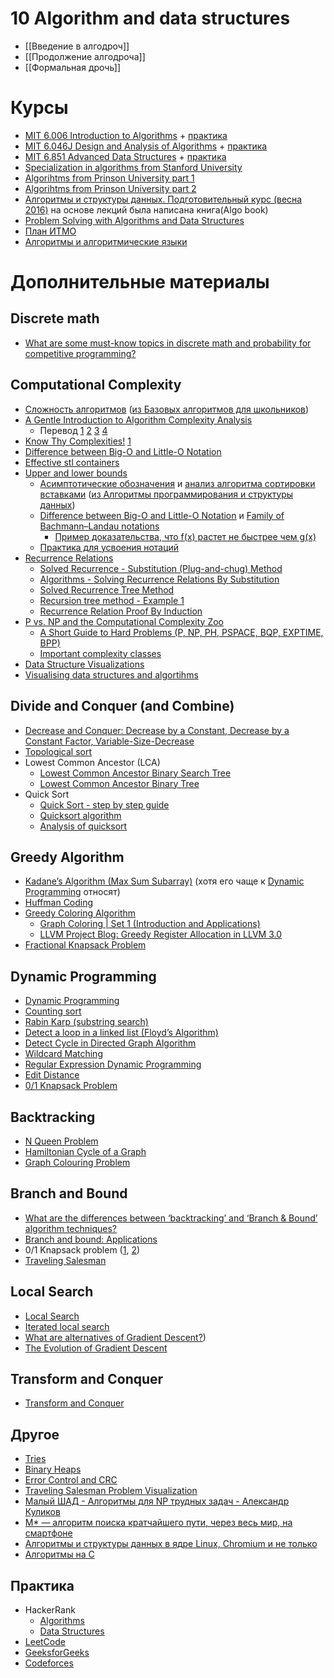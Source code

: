 # 10 Algorithm and data structures
* [[Введение в алгодроч]]
* [[Продолжение алгодроча]]
* [[Формальная дрочь]]

# Курсы
* [MIT 6.006 Introduction to Algorithms](https://www.youtube.com/playlist?list=PLUl4u3cNGP61Oq3tWYp6V_F-5jb5L2iHb) + [практика](https://ocw.mit.edu/courses/electrical-engineering-and-computer-science/6-006-introduction-to-algorithms-fall-2011/assignments/)
* [MIT 6.046J Design and Analysis of Algorithms](https://www.youtube.com/playlist?list=PLUl4u3cNGP6317WaSNfmCvGym2ucw3oGp) + [практика](https://ocw.mit.edu/courses/electrical-engineering-and-computer-science/6-046j-design-and-analysis-of-algorithms-spring-2015/assignments/)
* [MIT 6.851 Advanced Data Structures](https://www.youtube.com/playlist?list=PLUl4u3cNGP61hsJNdULdudlRL493b-XZf) + [практика](https://ocw.mit.edu/courses/electrical-engineering-and-computer-science/6-851-advanced-data-structures-spring-2012/assignments/)
* [Specialization in algorithms from Stanford University](https://www.coursera.org/specializations/algorithms)
* [Algorihtms from Prinson University part 1](https://www.coursera.org/learn/algorithms-part1) 
* [Algorihtms from Prinson University part 2](https://www.coursera.org/learn/algorithms-part2)
* [Алгоритмы и структуры данных. Подготовительный курс (весна 2016)](https://www.youtube.com/playlist?list=PLrCZzMib1e9pDxHYzmEzMmnMMUK-dz0_7) на основе лекций была написана книга(Algo book)
* [Problem Solving with Algorithms and Data Structures](http://aliev.me/runestone/)
* [План ИТМО](https://neerc.ifmo.ru/wiki/index.php?title=Дискретная_математика,_алгоритмы_и_структуры_данных#.D0.9F.D0.B5.D1.80.D0.B2.D1.8B.D0.B9_.D1.81.D0.B5.D0.BC.D0.B5.D1.81.D1.82.D1.80)
* [Алгоритмы и алгоритмические языки](https://www.youtube.com/playlist?list=PLcsjsqLLSfNCR1DHnNovuWuwpKO90wfLs)

# Дополнительные материалы
## Discrete math
* [What are some must-know topics in discrete math and probability for competitive programming?](https://www.quora.com/What-are-some-must-know-topics-in-discrete-math-and-probability-for-competitive-programming/answer/Raziman-T-V)
## Computational Complexity
* [Сложность алгоритмов](https://www.youtube.com/watch?v=IsaS0NmgXlg&t) ([из Базовых алгоритмов для школьников](https://www.youtube.com/playlist?list=PLDrmKwRSNx7KcHxyf9hSmF3fTLKSwujkM))
* [A Gentle Introduction to Algorithm Complexity Analysis](http://discrete.gr/complexity/)
    * Перевод [1](https://habr.com/ru/post/196560/) [2](https://habr.com/ru/post/195482/) [3](https://habr.com/ru/post/195996/) [4](https://habr.com/ru/post/196226/)
* [Know Thy Complexities!](https://www.bigocheatsheet.com) [1](https://habr.com/ru/post/188010/)
* [Difference between Big-O and Little-O Notation](https://stackoverflow.com/questions/1364444/difference-between-big-o-and-little-o-notation/1364582#1364582)
* [Effective stl containers](https://users.cs.northwestern.edu/~riesbeck/programming/c++/stl-summary.html)
* [Upper and lower bounds](https://en.wikipedia.org/wiki/Upper_and_lower_bounds)
    * [Асимптотические обозначения](https://s18874.cdn.ngenix.net/video/sd/0083/PADS-l3atejl24g.mp4) и [анализ алгоритма сортировки вставками](https://s18874.cdn.ngenix.net/video/sd/0083/PADS-007o20mha9.mp4) ([из Алгоритмы программирования и структуры данных](https://openedu.ru/course/ITMOUniversity/PADS/))
    * [Difference between Big-O and Little-O Notation](https://stackoverflow.com/questions/1364444/difference-between-big-o-and-little-o-notation/1364582#1364582) и [Family of Bachmann–Landau notations](https://en.wikipedia.org/wiki/Big_O_notation#Family_of_Bachmann–Landau_notations)
       * [Пример доказательства, что f(x) растет не быстрее чем g(x)](https://www.youtube.com/watch?v=X9eErxRjQEI&feature=youtu.be&list=PLB7540DEDD482705B&t=2949)
    * [Практика для усвоения нотаций](https://www.khanacademy.org/computing/computer-science/algorithms/asymptotic-notation/e/quiz--comparing-function-growth)
* [Recurrence Relations](https://users.cs.duke.edu/~reif/courses/alglectures/skiena.lectures/lecture3.pdf)
    * [Solved Recurrence - Substitution (Plug-and-chug) Method](https://www.youtube.com/watch?v=Ob8SM0fz6p0)
    * [Algorithms - Solving Recurrence Relations By Substitution](https://www.youtube.com/watch?v=zVeNqLg2uUc)
    * [Solved Recurrence Tree Method](https://www.youtube.com/watch?v=sLNPd_nPGIc)
    * [Recursion tree method - Example 1](https://www.youtube.com/watch?v=4p1WqREIJq8)
    * [Recurrence Relation Proof By Induction](https://www.youtube.com/watch?v=t_3ACuzEe_8)
* [P vs. NP and the Computational Complexity Zoo](https://www.youtube.com/watch?v=YX40hbAHx3s)
    * [A Short Guide to Hard Problems (P, NP, PH, PSPACE, BQP, EXPTIME, BPP)](https://www.quantamagazine.org/a-short-guide-to-hard-problems-20180716/)
    * [Important complexity classes](https://en.wikipedia.org/wiki/Computational_complexity_theory#Important_complexity_classes)
* [Data Structure Visualizations](https://www.cs.usfca.edu/~galles/visualization/Algorithms.html)
* [Visualising data structures and algortihms](https://visualgo.net/en)

## Divide and Conquer (and Combine)
* [Decrease and Conquer: Decrease by a Constant, Decrease by a Constant Factor, Variable-Size-Decrease](https://www.geeksforgeeks.org/decrease-and-conquer/)
* [Topological sort](https://www.youtube.com/watch?v=ddTC4Zovtbc)
* Lowest Common Ancestor (LCA)
     * [Lowest Common Ancestor Binary Search Tree](https://www.youtube.com/watch?v=TIoCCStdiFo)
     * [Lowest Common Ancestor Binary Tree](https://www.youtube.com/watch?v=13m9ZCB8gjw)
* Quick Sort
     * [Quick Sort - step by step guide](https://www.youtube.com/watch?v=3OLTJlwyIqQ)
     * [Quicksort algorithm](https://www.youtube.com/watch?v=COk73cpQbFQ)
     * [Analysis of quicksort](https://www.youtube.com/watch?v=3Bbm3Prd5Fo)

## Greedy Algorithm
* [Kadane’s Algorithm (Max Sum Subarray)](https://www.youtube.com/watch?v=86CQq3pKSUw) (хотя его чаще к [Dynamic Programming](https://stackoverflow.com/questions/16323792/dynamic-programming-aspect-in-kadanes-algorithm/16324315#16324315) относят)
* [Huffman Coding](https://www.youtube.com/watch?v=ZdooBTdW5bM)
* [Greedy Coloring Algorithm](https://www.youtube.com/watch?v=vGjsi8NIpSE)
    * [Graph Coloring | Set 1 (Introduction and Applications)](https://www.geeksforgeeks.org/graph-coloring-applications/)
    * [LLVM Project Blog: Greedy Register Allocation in LLVM 3.0](http://blog.llvm.org/2011/09/greedy-register-allocation-in-llvm-30.html)
* [Fractional Knapsack Problem](https://www.youtube.com/watch?v=_08myilrxq8)

## Dynamic Programming
* [Dynamic Programming](https://www.youtube.com/watch?v=DiAtV7SneRE)
* [Counting sort](https://www.youtube.com/watch?v=7zuGmKfUt7s)
* [Rabin Karp (substring search)](https://www.youtube.com/watch?v=H4VrKHVG5qI)
* [Detect a loop in a linked list (Floyd’s Algorithm)](https://www.youtube.com/watch?v=apIw0Opq5nk)
* [Detect Cycle in Directed Graph Algorithm](https://www.youtube.com/watch?v=rKQaZuoUR4M)
* [Wildcard Matching](https://www.youtube.com/watch?v=3ZDZ-N0EPV0)
* [Regular Expression Dynamic Programming](https://www.youtube.com/watch?v=l3hda49XcDE)
* [Edit Distance](https://www.youtube.com/watch?v=xFd5P9nyhTw)
* [0/1 Knapsack Problem](https://www.youtube.com/watch?v=8LusJS5-AGo)

## Backtracking
* [N Queen Problem](https://www.youtube.com/watch?v=lTPIX2Ywo3U)
* [Hamiltonian Cycle of a Graph](https://www.youtube.com/watch?v=naYLw94Qi6U)
* [Graph Colouring Problem](https://www.youtube.com/watch?v=miCYGGrTwFU)

## Branch and Bound
* [What are the differences between ‘backtracking’ and ‘Branch & Bound’ algorithm techniques?](https://www.quora.com/What-are-the-differences-between-backtracking-and-Branch-Bound-algorithm-techniques/answer/Manan-Parikh)
* [Branch and bound: Applications](https://en.wikipedia.org/wiki/Branch_and_bound#Applications)
* 0/1 Knapsack problem ([1](https://www.youtube.com/watch?v=slayHO7gKEQ), [2](https://www.youtube.com/watch?v=qwC7bS_pBMs))
* [Traveling Salesman](https://www.youtube.com/watch?v=JQW-0d1-Ttw)

## Local Search
* [Local Search](https://www.youtube.com/watch?v=tYBGGRRva5o)
* [Iterated local search](https://en.wikipedia.org/wiki/Iterated_local_search)
* [What are alternatives of Gradient Descent?](https://stats.stackexchange.com/questions/97014/what-are-alternatives-of-gradient-descent/99380#99380))
* [The Evolution of Gradient Descent](https://www.youtube.com/watch?v=nhqo0u1a6fw)

## Transform and Conquer
* [Transform and Conquer](http://cps616.scs.ryerson.ca/Lectures/07%20-%20Transform%20and%20conquer.pdf)

## Другое
* [Tries](https://www.youtube.com/watch?v=zIjfhVPRZCg)
* [Binary Heaps](https://www.youtube.com/playlist?list=PLSVu1-lON6Lwqj5nDqg8YyD7f4tjLMMBN)
* [Error Control and CRC](https://www.youtube.com/watch?v=LL2QpP4k_HE)
* [Traveling Salesman Problem Visualization](https://www.youtube.com/watch?v=SC5CX8drAtU)
* [Малый ШАД - Алгоритмы для NP трудных задач - Александр Куликов](https://www.youtube.com/watch?v=zW7pjf4c_aU)
* [M* — алгоритм поиска кратчайшего пути, через весь мир, на смартфоне](https://habr.com/ru/company/2gis/blog/326638/)
* [Алгоритмы и структуры данных в ядре Linux, Chromium и не только](https://habr.com/ru/company/wunderfund/blog/277143/)
* [Алгоритмы на C](https://ru.algorithmica.org/)

## Практика
* HackerRank
    * [Algorithms](https://www.hackerrank.com/domains/algorithms)
    * [Data Structures](https://www.hackerrank.com/domains/data-structures)
* [LeetCode](https://leetcode.com/problemset/algorithms/)
* [GeeksforGeeks](https://practice.geeksforgeeks.org)
* [Codeforces](https://codeforces.com)
